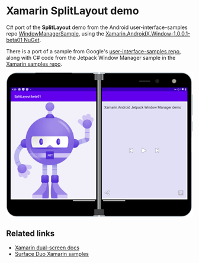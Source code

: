 # Xamarin SplitLayout demo

C# port of the **SplitLayout** demo from the Android user-interface-samples repo [WindowManagerSample](https://github.com/android/user-interface-samples/tree/main/WindowManager/app/src/main/java/com/example/windowmanagersample), using the [Xamarin.AndroidX.Window-1.0.0.1-beta01 NuGet](https://www.nuget.org/packages/Xamarin.AndroidX.Window/).

There is a port of a sample from Google's [user-interface-samples repo](https://github.com/android/user-interface-samples/blob/main/WindowManager/app/src/main/java/com/example/windowmanagersample/SplitLayout.kt), along with C# code from the Jetpack Window Manager sample in the [Xamarin samples repo](https://github.com/microsoft/surface-duo-sdk-xamarin-samples/tree/crdun/jetpack-window-manager-alpha/WindowManager).

![Surface Duo running split layout demo app](Screenshots/xamarin-splitlayout-demo.png)

## Related links

- [Xamarin dual-screen docs](https://docs.microsoft.com/dual-screen/xamarin/)
- [Surface Duo Xamarin samples](https://github.com/microsoft/surface-duo-sdk-xamarin-samples)
